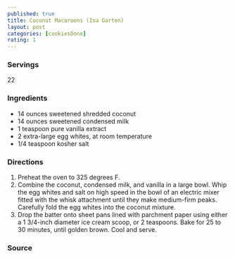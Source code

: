 ```yaml
---
published: true
title: Coconut Macaroons (Ina Garten)
layout: post
categories: [cookiesDone]
rating: 1
---
```

### Servings
22

### Ingredients
- 14 ounces sweetened shredded coconut
- 14 ounces sweetened condensed milk
- 1 teaspoon pure vanilla extract
- 2 extra-large egg whites, at room temperature
- 1/4 teaspoon kosher salt

### Directions
1. Preheat the oven to 325 degrees F.
2. Combine the coconut, condensed milk, and vanilla in a large bowl. Whip the egg whites and salt on high speed in the bowl of an electric mixer fitted with the whisk attachment until they make medium-firm peaks. Carefully fold the egg whites into the coconut mixture.
3. Drop the batter onto sheet pans lined with parchment paper using either a 1 3/4-inch diameter ice cream scoop, or 2 teaspoons. Bake for 25 to 30 minutes, until golden brown. Cool and serve.

### Source

